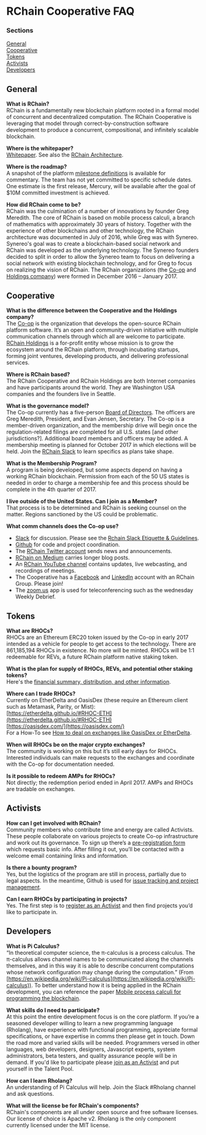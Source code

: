 # RChain Cooperative FAQ

### Sections

[General](#general)  
[Cooperative](#cooperative)  
[Tokens](#tokens)  
[Activists](#activists)  
[Developers](#developers)  

## General

**What is RChain?**  
RChain is a fundamentally new blockchain platform rooted in a formal model of concurrent and decentralized computation. The RChain Cooperative is leveraging that model through correct-by-construction software development to produce a concurrent, compositional, and infinitely scalable blockchain.

**Where is the whitepaper?**  
[Whitepaper](http://docs.google.com/gview?url=https://github.com/rchain/reference/raw/master/docs/RChainWhitepaper.pdf).
See also the [RChain Architecture](http://rchain-architecture.readthedocs.io).

**Where is the roadmap?**  
A snapshot of the platform [milestone definitions](https://docs.google.com/spreadsheets/d/1_cPts5BdoZVmbikDGUhkgkdQvkeXbP6aKNI31O0BV3E/edit?usp=sharing) is available for commentary. The team has not yet committed to specific schedule dates. One estimate is the first release, Mercury, will be available after the goal of $10M committed investment is achieved.

**How did RChain come to be?**  
RChain was the culmination of a number of innovations by founder Greg Meredith. The core of RChain is based on mobile process calculi, a branch of mathematics with approximately 30 years of history. Together with the experience of other blockchains and other technology, the RChain architecture was documented in July of 2016, while Greg was with Synereo. Synereo's goal was to create a blockchain-based social network and RChain was developed as the underlying technology. The Synereo founders decided to split in order to allow the Synereo team to focus on delivering a social network with existing blockchain technology, and for Greg to focus on realizing the vision of RChain. The RChain organizations (the [Co-op](https://www.rchain.coop/) and [Holdings company](https://www.rchain.io)) were formed in December 2016 – January 2017.


## Cooperative

**What is the difference between the Cooperative and the Holdings company?**  
The [Co-op](https://www.rchain.coop) is the organization that develops the open-source RChain platform software. It’s an open and community-driven initiative with multiple communication channels through which all are welcome to participate. [RChain Holdings](http://rchain.io/) is a for-profit entity whose mission is to grow the ecosystem around the RChain platform, through incubating startups, forming joint ventures, developing products, and delivering professional services.

**Where is RChain based?**  
The RChain Cooperative and RChain Holdings are both Internet companies and have participants around the world. They are Washington USA companies and the founders live in Seattle.

**What is the governance model?**  
The Co-op currently has a five-person [Board of Directors](https://www.rchain.coop/coop-information-1#board-of-directors). The officers are Greg Meredith, President, and Evan Jensen, Secretary. The Co-op is a member-driven organization, and the membership drive will begin once the regulation-related filings are completed for all U.S. states [and other jurisdictions?]. Additional board members and officers may be added. A membership meeting is planned for October 2017 in which elections will be held. Join the [RChain Slack](http://slack.rchain.coop) to learn specifics as plans take shape.

**What is the Membership Program?**  
A program is being developed, but some aspects depend on having a working RChain blockchain. Permission from each of the 50 US states is needed in order to charge a membership fee and this process should be complete in the 4th quarter of 2017.

**I live outside of the United States. Can I join as a Member?**  
That process is to be determined and RChain is seeking counsel on the matter. Regions sanctioned by the US could be problematic.

**What comm channels does the Co-op use?**  
- [Slack](http://slack.rchain.coop/) for discussion. Please see the [Rchain Slack Etiquette & Guidelines](RChainSlackEtiquetteGuidelines.md). 
- [Github](https://github.com/rchain/) for code and project coordination.  
- The [RChain Twitter account](https://twitter.com/rchain_coop/) sends news and announcements.  
- [RChain on Medium](https://medium.com/rchain-cooperative) carries longer blog posts.  
- An [RChain YouTube channel](https://www.youtube.com/channel/UCSS3jCffMiz574_q64Ukj_w) contains updates, live webcasting, and recordings of meetings.  
- The Cooperative has a [Facebook](https://www.facebook.com/rchaincooperative/) and [LinkedIn](https://www.linkedin.com/company/24997313/) account with an RChain Group. Please join!  
- The [zoom.us](https://zoom.us/) app is used for teleconferencing such as the wednesday Weekly Debrief.  


## Tokens

**What are RHOCs?**  
RHOCs are an Ethereum ERC20 token issued by the Co-op in early 2017 intended as a vehicle for people to get access to the technology. There are 861,185,194 RHOCs in existence. No more will be minted. RHOCs will be 1:1 redeemable for REVs, a future RChain platform native staking token.

**What is the plan for supply of RHOCs, REVs, and potential other staking tokens?**  
Here's the [financial summary, distribution, and other information](https://docs.google.com/document/d/1lCVeO63E-WVosOnBIA2hH416Hs-Z0e1Av9eJWq-L20o/edit?usp=sharing).

**Where can I trade RHOCs?**  
Currently on EtherDelta and OasisDex (these require an Ethereum client such as Metamask, Parity, or Mist):  
[https://etherdelta.github.io/#RHOC-ETH](https://etherdelta.github.io/#RHOC-ETH)  
[https://oasisdex.com/](https://oasisdex.com/)  
For a How-To see [How to deal on exchanges like OasisDex or EtherDelta](/rchain/Members/issues/45).

**When will RHOCs be on the major crypto exchanges?**  
The community is working on this but it’s still early days for RHOCs. Interested individuals can make requests to the exchanges and coordinate with the Co-op for documentation needed.

**Is it possible to redeem AMPs for RHOCs?**  
Not directly; the redemption period ended in April 2017. AMPs and RHOCs are tradable on exchanges.


## Activists

**How can I get involved with RChain?**  
Community members who contribute time and energy are called Activists. These people collaborate on various projects to create Co-op infrastructure and work out its governance. To sign up there’s a [pre-registration form](https://docs.google.com/forms/d/e/1FAIpQLSecwGUVFNx_Xa_Qsw5bxLnaKstPS8kQnfrUGqpuf22rLDteDg/viewform?fbzx=-4415397049662474000) which requests basic info. After filling it out, you’ll be contacted with a welcome email containing links and information.

**Is there a bounty program?**  
Yes, but the logistics of the program are still in process, partially due to legal aspects. In the meantime, Github is used for [issue tracking and project management](https://github.com/rchain/Members/).

**Can I earn RHOCs by participating in projects?**  
Yes. The first step is to [register as an Activist](https://docs.google.com/forms/d/e/1FAIpQLSecwGUVFNx_Xa_Qsw5bxLnaKstPS8kQnfrUGqpuf22rLDteDg/viewform?fbzx=-4415397049662474000) and then find projects you’d like to participate in.


## Developers

**What is Pi Calculus?**  
“In theoretical computer science, the π-calculus is a process calculus. The π-calculus allows channel names to be communicated along the channels themselves, and in this way it is able to describe concurrent computations whose network configuration may change during the computation.” (From [https://en.wikipedia.org/wiki/Pi-calculus](https://en.wikipedia.org/wiki/Pi-calculus)). To better understand how it is being applied in the RChain development, you can reference the paper [Mobile process calculi for programming the blockchain](http://mobile-process-calculi-for-programming-the-new-blockchain.readthedocs.io/en/latest/).

**What skills do I need to participate?**  
At this point the entire development focus is on the core platform. If you’re a seasoned developer willing to learn a new programming language (Rholang), have experience with functional programming, appreciate formal specifications, or have expertise in comms then please get in touch. Down the road more and varied skills will be needed. Programmers versed in other languages, web developers, designers, Javascript experts, system administrators, beta testers, and quality assurance people will be in demand. If you'd like to participate please [join as an Activist](https://docs.google.com/forms/d/e/1FAIpQLSecwGUVFNx_Xa_Qsw5bxLnaKstPS8kQnfrUGqpuf22rLDteDg/viewform?fbzx=-4415397049662474000) and put yourself in the Talent Pool.

**How can I learn Rholang?**  
An understanding of Pi Calculus will help. Join the Slack #Rholang channel and ask questions.

**What will the license be for RChain's components?**  
RChain's components are all under open source and free software licenses. Our license of choice is Apache v2. Rholang is the only component currently licensed under the MIT license.
